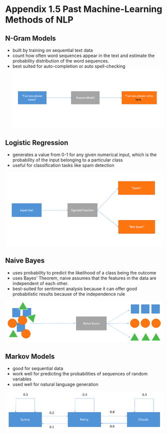 # Appendix 1.5 Past Machine-Learning Methods of NLP

## N-Gram Models
- built by training on sequential text data
- count how often word sequences appear in the text and estimate the probability distribution of the word sequences. 
- best suited for auto-completion or auto spell-checking
![Image](./Assets/n-gram.png  "N-gram.png")

## Logistic Regression
- generates a value from 0-1 for any given numerical input, which is the probability of the input belonging to a particular class
- useful for classification tasks like spam detection

![Image](./Assets/LogisticRegression.png  "LogisticRegression.png")

## Naive Bayes

- uses probability to predict the likelihood of a class being the outcome
- uses Bayes' Theorem, naive assumes that the features in the data are independent of each other.
- best-suited for sentiment analysis because it can offer good probabilistic results because of the independence rule


![Image](./Assets/NaiveBayes.png  "NaiveBayes.png")

## Markov Models
- good for sequential data
- work well for predicting the probabilities of sequences of random variables
- used well for natural language generation

![Image](./Assets/MarkovModels.png  "MarkovModels.png")